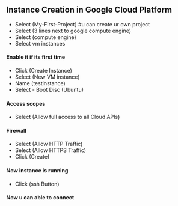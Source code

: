 ## Instance Creation in Google Cloud Platform 

- Select (My-First-Project)   #u can create ur own project
- Select (3 lines next to google compute engine)
- Select (compute engine) 
- Select vm instances 
#### Enable it if its first time 
- Click (Create Instance)
- Select (New VM instance)
- Name (testinstance)
- Select - Boot Disc (Ubuntu) 
#### Access scopes
- Select (Allow full access to all Cloud APIs)
#### Firewall
- Select (Allow HTTP Traffic)
- Select (Allow HTTPS Traffic)
- Click (Create)
#### Now instance is running 
- Click (ssh Button)
#### Now u can able to connect 
